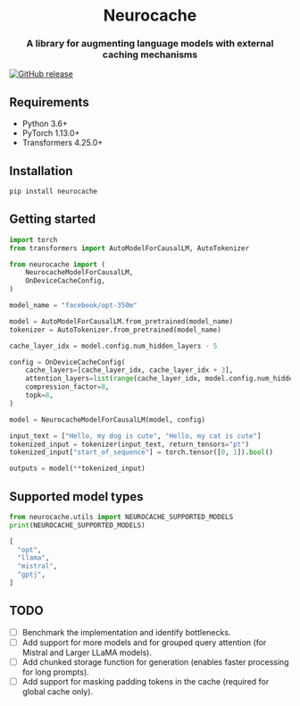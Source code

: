 
<h1 align="center">Neurocache</h1>
<h3 align="center">
  A library for augmenting language models with external caching mechanisms 
</h3>

<a href="https://github.com/alisafaya/neurocache/releases">
  <img alt="GitHub release" src="https://img.shields.io/github/release/alisafaya/neurocache.svg">
</a>

## Requirements

* Python 3.6+
* PyTorch 1.13.0+
* Transformers 4.25.0+

## Installation

```bash
pip install neurocache
```

## Getting started

```python
import torch
from transformers import AutoModelForCausalLM, AutoTokenizer

from neurocache import (
    NeurocacheModelForCausalLM,
    OnDeviceCacheConfig,
)

model_name = "facebook/opt-350m"

model = AutoModelForCausalLM.from_pretrained(model_name)
tokenizer = AutoTokenizer.from_pretrained(model_name)

cache_layer_idx = model.config.num_hidden_layers - 5

config = OnDeviceCacheConfig(
    cache_layers=[cache_layer_idx, cache_layer_idx + 3],
    attention_layers=list(range(cache_layer_idx, model.config.num_hidden_layers)),
    compression_factor=8,
    topk=8,
)

model = NeurocacheModelForCausalLM(model, config)

input_text = ["Hello, my dog is cute", "Hello, my cat is cute"]
tokenized_input = tokenizer(input_text, return_tensors="pt")
tokenized_input["start_of_sequence"] = torch.tensor([0, 1]).bool()

outputs = model(**tokenized_input)
```

## Supported model types

```python
from neurocache.utils import NEUROCACHE_SUPPORTED_MODELS
print(NEUROCACHE_SUPPORTED_MODELS)

[
  "opt",
  "llama",
  "mistral",
  "gptj",
]
```

## TODO

- [ ] Benchmark the implementation and identify bottlenecks.
- [ ] Add support for more models and for grouped query attention (for Mistral and Larger LLaMA models).
- [ ] Add chunked storage function for generation (enables faster processing for long prompts).
- [ ] Add support for masking padding tokens in the cache (required for global cache only).
